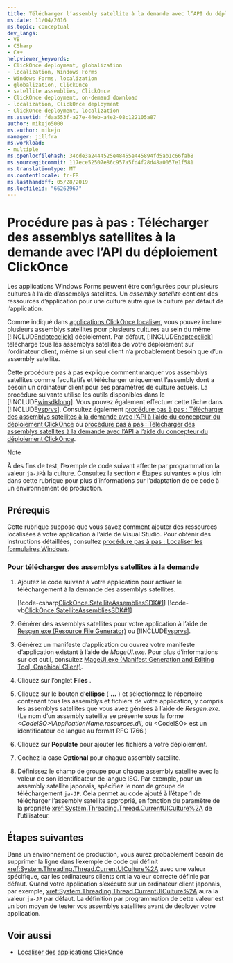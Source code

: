 ```yaml
---
title: Télécharger l’assembly satellite à la demande avec l’API du déploiement ClickOnce
ms.date: 11/04/2016
ms.topic: conceptual
dev_langs:
- VB
- CSharp
- C++
helpviewer_keywords:
- ClickOnce deployment, globalization
- localization, Windows Forms
- Windows Forms, localization
- globalization, ClickOnce
- satellite assemblies, ClickOnce
- ClickOnce deployment, on-demand download
- localization, ClickOnce deployment
- ClickOnce deployment, localization
ms.assetid: fdaa553f-a27e-44eb-a4e2-08c122105a87
author: mikejo5000
ms.author: mikejo
manager: jillfra
ms.workload:
- multiple
ms.openlocfilehash: 34cde3a2444525e48455e445894fd5ab1c66fab8
ms.sourcegitcommit: 117ece52507e86c957a5fd4f28d48a0057e1f581
ms.translationtype: MT
ms.contentlocale: fr-FR
ms.lasthandoff: 05/28/2019
ms.locfileid: "66262967"
---
```

# <a name="walkthrough-download-satellite-assemblies-on-demand-with-the-clickonce-deployment-api"></a>Procédure pas à pas : Télécharger des assemblys satellites à la demande avec l’API du déploiement ClickOnce
Les applications Windows Forms peuvent être configurées pour plusieurs cultures à l’aide d’assemblys satellites. Un *assembly satellite* contient des ressources d’application pour une culture autre que la culture par défaut de l’application.

 Comme indiqué dans [applications ClickOnce localiser](../deployment/localizing-clickonce-applications.md), vous pouvez inclure plusieurs assemblys satellites pour plusieurs cultures au sein du même [!INCLUDE[ndptecclick](../deployment/includes/ndptecclick_md.md)] déploiement. Par défaut, [!INCLUDE[ndptecclick](../deployment/includes/ndptecclick_md.md)] télécharge tous les assemblys satellites de votre déploiement sur l’ordinateur client, même si un seul client n’a probablement besoin que d’un assembly satellite.

 Cette procédure pas à pas explique comment marquer vos assemblys satellites comme facultatifs et télécharger uniquement l’assembly dont a besoin un ordinateur client pour ses paramètres de culture actuels. La procédure suivante utilise les outils disponibles dans le [!INCLUDE[winsdklong](../deployment/includes/winsdklong_md.md)]. Vous pouvez également effectuer cette tâche dans [!INCLUDE[vsprvs](../code-quality/includes/vsprvs_md.md)].  Consultez également [procédure pas à pas : Télécharger des assemblys satellites à la demande avec l’API à l’aide du concepteur du déploiement ClickOnce](/previous-versions/visualstudio/visual-studio-2012/ms366788(v=vs.110)) ou [procédure pas à pas : Télécharger des assemblys satellites à la demande avec l’API à l’aide du concepteur du déploiement ClickOnce](/previous-versions/visualstudio/visual-studio-2013/ms366788(v=vs.120)).

> [!NOTE]
> À des fins de test, l’exemple de code suivant affecte par programmation la valeur `ja-JP`à la culture. Consultez la section « Étapes suivantes » plus loin dans cette rubrique pour plus d’informations sur l’adaptation de ce code à un environnement de production.

## <a name="prerequisites"></a>Prérequis
 Cette rubrique suppose que vous savez comment ajouter des ressources localisées à votre application à l’aide de Visual Studio. Pour obtenir des instructions détaillées, consultez [procédure pas à pas : Localiser les formulaires Windows](/previous-versions/visualstudio/visual-studio-2010/y99d1cd3(v=vs.100)).

### <a name="to-download-satellite-assemblies-on-demand"></a>Pour télécharger des assemblys satellites à la demande

1. Ajoutez le code suivant à votre application pour activer le téléchargement à la demande des assemblys satellites.

    [!code-csharp[ClickOnce.SatelliteAssembliesSDK#1](../deployment/codesnippet/CSharp/walkthrough-downloading-satellite-assemblies-on-demand-with-the-clickonce-deployment-api_1.cs)]
    [!code-vb[ClickOnce.SatelliteAssembliesSDK#1](../deployment/codesnippet/VisualBasic/walkthrough-downloading-satellite-assemblies-on-demand-with-the-clickonce-deployment-api_1.vb)]

2. Générer des assemblys satellites pour votre application à l’aide de [Resgen.exe (Resource File Generator)](/dotnet/framework/tools/resgen-exe-resource-file-generator) ou [!INCLUDE[vsprvs](../code-quality/includes/vsprvs_md.md)].

3. Générez un manifeste d’application ou ouvrez votre manifeste d’application existant à l’aide de *MageUI.exe*. Pour plus d’informations sur cet outil, consultez [MageUI.exe (Manifest Generation and Editing Tool, Graphical Client)](/dotnet/framework/tools/mageui-exe-manifest-generation-and-editing-tool-graphical-client).

4. Cliquez sur l’onglet **Files** .

5. Cliquez sur le bouton d’**ellipse** ( **...** ) et sélectionnez le répertoire contenant tous les assemblys et fichiers de votre application, y compris les assemblys satellites que vous avez générés à l’aide de *Resgen.exe*. (Le nom d’un assembly satellite se présente sous la forme *\<CodeISO>\ApplicationName.resources.dll*, où \<CodeISO> est un identificateur de langue au format RFC 1766.)

6. Cliquez sur **Populate** pour ajouter les fichiers à votre déploiement.

7. Cochez la case **Optional** pour chaque assembly satellite.

8. Définissez le champ de groupe pour chaque assembly satellite avec la valeur de son identificateur de langue ISO. Par exemple, pour un assembly satellite japonais, spécifiez le nom de groupe de téléchargement `ja-JP`. Cela permet au code ajouté à l’étape 1 de télécharger l’assembly satellite approprié, en fonction du paramètre de la propriété <xref:System.Threading.Thread.CurrentUICulture%2A> de l’utilisateur.

## <a name="next-steps"></a>Étapes suivantes
 Dans un environnement de production, vous aurez probablement besoin de supprimer la ligne dans l’exemple de code qui définit <xref:System.Threading.Thread.CurrentUICulture%2A> avec une valeur spécifique, car les ordinateurs clients ont la valeur correcte définie par défaut. Quand votre application s’exécute sur un ordinateur client japonais, par exemple, <xref:System.Threading.Thread.CurrentUICulture%2A> aura la valeur `ja-JP` par défaut. La définition par programmation de cette valeur est un bon moyen de tester vos assemblys satellites avant de déployer votre application.

## <a name="see-also"></a>Voir aussi
- [Localiser des applications ClickOnce](../deployment/localizing-clickonce-applications.md)
